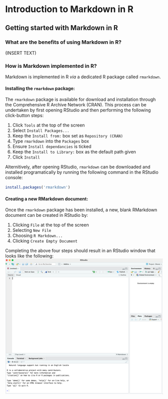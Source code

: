 # Introduction to Markdown in R

## Getting started with Markdown in R

### What are the benefits of using Markdown in R?
(INSERT TEXT)
### How is Markdown implemented in R?
Markdown is implemented in R *via* a dedicated R package called `rmarkdown`.

#### Installing the `rmarkdown` package:
The `rmarkdown` package is available for download and installation through the Comprehensive R Archive Network (CRAN). This process can be undertaken by first opening RStudio and then performing the following click-button steps:

1. Click `Tools` at the top of the screen
2. Select `Install Packages...`
3. Keep the `Install from:` box set as `Repository (CRAN)`
4. Type `rmarkdown` into the `Packages` box
5. Ensure `Install dependancies` is ticked
6. Keep the `Install to Library:` box as the default path given
7. Click `Install`

Alternitively, after opening RStudio, `rmarkdown` can be downloaded and installed programatically by running the following command in the RStudio console:
```r
install.packages('rmarkdown')
```

#### Creating a new RMarkdown document:
Once the `rmarkdown` package has been installed, a new, blank RMarkdown document can be created in RStudio by:
1. Clicking `File` at the top of the screen
2. Selecting `New File`
3. Choosing `R Markdown...`
4. Clicking `Create Empty Document`

Completing the above four steps should result in an RStudio window that looks like the following:
![Blank RMarkdown file](Embedded_Display_Items/Blank_RMarkdown_View.png)

